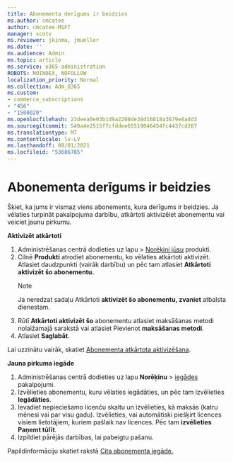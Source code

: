 ```yaml
---
title: Abonementa derīgums ir beidzies
ms.author: cmcatee
author: cmcatee-MSFT
manager: scotv
ms.reviewer: jkinma, jmueller
ms.date: ''
ms.audience: Admin
ms.topic: article
ms.service: o365-administration
ROBOTS: NOINDEX, NOFOLLOW
localization_priority: Normal
ms.collection: Adm_O365
ms.custom:
- commerce_subscriptions
- "456"
- "1500020"
ms.openlocfilehash: 23deea0e03b1d9a2208de38d16018a3679e8add3
ms.sourcegitcommit: 540a4e2515f7cfddee65519046454fc4437cd287
ms.translationtype: MT
ms.contentlocale: lv-LV
ms.lasthandoff: 08/01/2021
ms.locfileid: "53686785"
---
```

# <a name="expired-subscription"></a>Abonementa derīgums ir beidzies

Šķiet, ka jums ir vismaz viens abonements, kura derīgums ir beidzies. Ja vēlaties turpināt pakalpojuma darbību, atkārtoti aktivizēiet abonementu vai veiciet jaunu pirkumu.
  
**Aktivizēt atkārtoti**
  
1. Administrēšanas centrā dodieties  uz lapu \> [Norēķini jūsu](https://go.microsoft.com/fwlink/p/?linkid=842054) produkti.
2. Cilnē **Produkti** atrodiet abonementu, ko vēlaties atkārtoti aktivizēt. Atlasiet daudzpunkti (vairāk darbību) un pēc tam atlasiet **Atkārtoti aktivizēt šo abonementu.**
    > [!NOTE]
    > Ja neredzat sadaļu Atkārtoti **aktivizēt šo abonementu, zvaniet** atbalsta dienestam.
3. Rūtī **Atkārtoti aktivizēt šo** abonementu atlasiet maksāšanas metodi nolaižamajā sarakstā vai atlasiet Pievienot **maksāšanas metodi**.
4. Atlasiet **Saglabāt**.

Lai uzzinātu vairāk, skatiet [Abonementa atkārtota aktivizēšana](/microsoft-365/commerce/subscriptions/reactivate-your-subscription).

**Jauna pirkuma iegāde**
  
1. Administrēšanas centrā dodieties uz lapu **Norēķinu** \> [iegādes](https://go.microsoft.com/fwlink/p/?linkid=868433) pakalpojumi.
2. Izvēlieties abonementu, kuru vēlaties iegādāties, un pēc tam izvēlieties **Iegādāties**.
3. Ievadiet nepieciešamo licenču skaitu un izvēlieties, kā maksās (katru mēnesi vai par visu gadu). Izvēlieties, vai automātiski piešķirt licences visiem lietotājiem, kuriem pašlaik nav licences. Pēc tam **izvēlieties Paņemt tūlīt**.
4. Izpildiet pārējās darbības, lai pabeigtu pašanu.

Papildinformāciju skatiet rakstā [Cita abonementa iegāde.](/microsoft-365/commerce/buy-another-subscription)